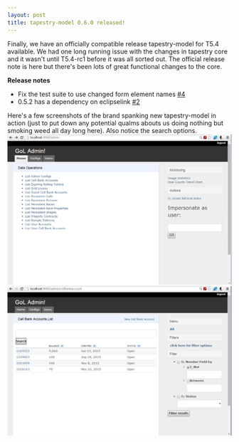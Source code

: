 ```yaml
---
layout: post
title: tapestry-model 0.6.0 released!
---
```

Finally, we have an officially compatible release tapestry-model for T5.4 available. We had one long running issue with the changes in tapestry core and it wasn't until T5.4-rc1 before it was all sorted out. The official release note is here but there's been lots of great functional changes to the core.

**Release notes**

- Fix the test suite to use changed form element names [#4](https://github.com/tynamo/tapestry-model/issues/4)
- 0.5.2 has a dependency on eclipselink [#2](https://github.com/tynamo/tapestry-model/issues/2)

Here's a few screenshots of the brand spanking new tapestry-model in action (just to put down any potential qualms abouts us doing nothing but smoking weed all day long here). Also notice the search options.
![gol admin home](/public/gol-admin-home.png)
![gol admin filteringoptions](/public/gol-admin-bankaccounts-filteringoptions.png)


